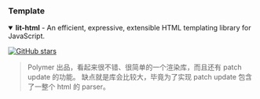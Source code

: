 ### Template

<details open>
<summary><strong>lit-html</strong> - An efficient, expressive, extensible HTML templating library for JavaScript.</summary>

[![GitHub stars](https://img.shields.io/github/stars/Polymer/lit-html?style=flat-square)](https://github.com/Polymer/lit-html)

> Polymer 出品，看起来很不错、很简单的一个渲染库，而且还有 patch update 的功能。
> 缺点就是库会比较大，毕竟为了实现 patch update 包含了一整个 html 的 parser。

</details>
